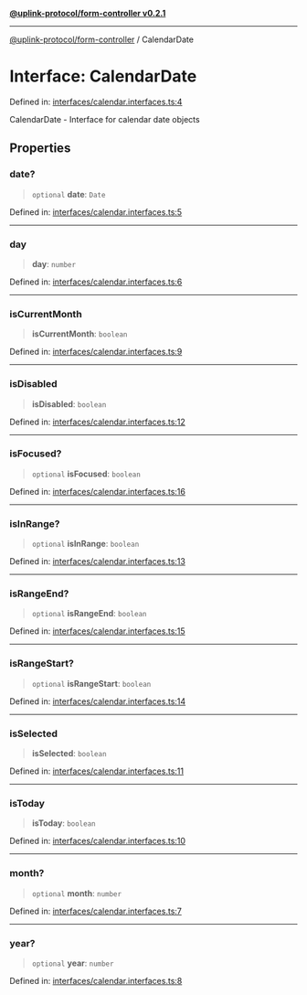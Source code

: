 [**@uplink-protocol/form-controller v0.2.1**](../README.md)

***

[@uplink-protocol/form-controller](../globals.md) / CalendarDate

# Interface: CalendarDate

Defined in: [interfaces/calendar.interfaces.ts:4](https://github.com/jmkcoder/uplink-protocol-calendar/blob/311e0b81efba7399cf1c367c0a2007aa66f3b830/src/interfaces/calendar.interfaces.ts#L4)

CalendarDate - Interface for calendar date objects

## Properties

### date?

> `optional` **date**: `Date`

Defined in: [interfaces/calendar.interfaces.ts:5](https://github.com/jmkcoder/uplink-protocol-calendar/blob/311e0b81efba7399cf1c367c0a2007aa66f3b830/src/interfaces/calendar.interfaces.ts#L5)

***

### day

> **day**: `number`

Defined in: [interfaces/calendar.interfaces.ts:6](https://github.com/jmkcoder/uplink-protocol-calendar/blob/311e0b81efba7399cf1c367c0a2007aa66f3b830/src/interfaces/calendar.interfaces.ts#L6)

***

### isCurrentMonth

> **isCurrentMonth**: `boolean`

Defined in: [interfaces/calendar.interfaces.ts:9](https://github.com/jmkcoder/uplink-protocol-calendar/blob/311e0b81efba7399cf1c367c0a2007aa66f3b830/src/interfaces/calendar.interfaces.ts#L9)

***

### isDisabled

> **isDisabled**: `boolean`

Defined in: [interfaces/calendar.interfaces.ts:12](https://github.com/jmkcoder/uplink-protocol-calendar/blob/311e0b81efba7399cf1c367c0a2007aa66f3b830/src/interfaces/calendar.interfaces.ts#L12)

***

### isFocused?

> `optional` **isFocused**: `boolean`

Defined in: [interfaces/calendar.interfaces.ts:16](https://github.com/jmkcoder/uplink-protocol-calendar/blob/311e0b81efba7399cf1c367c0a2007aa66f3b830/src/interfaces/calendar.interfaces.ts#L16)

***

### isInRange?

> `optional` **isInRange**: `boolean`

Defined in: [interfaces/calendar.interfaces.ts:13](https://github.com/jmkcoder/uplink-protocol-calendar/blob/311e0b81efba7399cf1c367c0a2007aa66f3b830/src/interfaces/calendar.interfaces.ts#L13)

***

### isRangeEnd?

> `optional` **isRangeEnd**: `boolean`

Defined in: [interfaces/calendar.interfaces.ts:15](https://github.com/jmkcoder/uplink-protocol-calendar/blob/311e0b81efba7399cf1c367c0a2007aa66f3b830/src/interfaces/calendar.interfaces.ts#L15)

***

### isRangeStart?

> `optional` **isRangeStart**: `boolean`

Defined in: [interfaces/calendar.interfaces.ts:14](https://github.com/jmkcoder/uplink-protocol-calendar/blob/311e0b81efba7399cf1c367c0a2007aa66f3b830/src/interfaces/calendar.interfaces.ts#L14)

***

### isSelected

> **isSelected**: `boolean`

Defined in: [interfaces/calendar.interfaces.ts:11](https://github.com/jmkcoder/uplink-protocol-calendar/blob/311e0b81efba7399cf1c367c0a2007aa66f3b830/src/interfaces/calendar.interfaces.ts#L11)

***

### isToday

> **isToday**: `boolean`

Defined in: [interfaces/calendar.interfaces.ts:10](https://github.com/jmkcoder/uplink-protocol-calendar/blob/311e0b81efba7399cf1c367c0a2007aa66f3b830/src/interfaces/calendar.interfaces.ts#L10)

***

### month?

> `optional` **month**: `number`

Defined in: [interfaces/calendar.interfaces.ts:7](https://github.com/jmkcoder/uplink-protocol-calendar/blob/311e0b81efba7399cf1c367c0a2007aa66f3b830/src/interfaces/calendar.interfaces.ts#L7)

***

### year?

> `optional` **year**: `number`

Defined in: [interfaces/calendar.interfaces.ts:8](https://github.com/jmkcoder/uplink-protocol-calendar/blob/311e0b81efba7399cf1c367c0a2007aa66f3b830/src/interfaces/calendar.interfaces.ts#L8)
